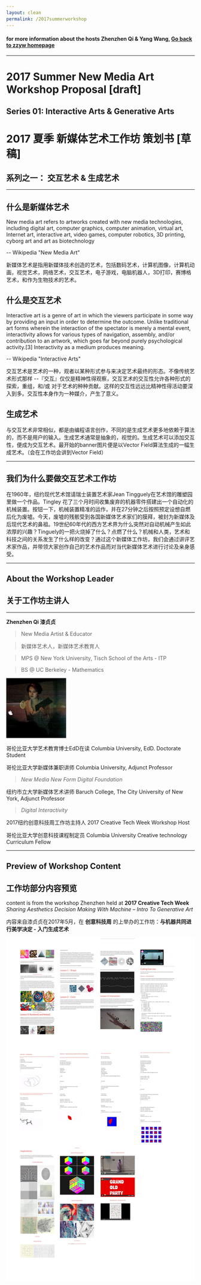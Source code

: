 ```yaml
---
layout: clean
permalink: /2017summerworkshop
---
```


#### for more information about the hosts Zhenzhen Qi & Yang Wang, [Go back to zzyw homepage](/)

----

<div class="titleblock">
    <div class="content">
    <h1>2017 Summer New Media Art Workshop Proposal [draft]</h1>
    <h2>Series 01: Interactive Arts & Generative Arts</h2>
    <h1>2017 夏季 新媒体艺术工作坊 策划书 [草稿]</h1>
    <h2>系列之一： 交互艺术 & 生成艺术</h2>
    </div>
</div>


-----


## 什么是新媒体艺术

New media art refers to artworks created with new media technologies, including digital art, computer graphics, computer animation, virtual art, Internet art, interactive art, video games, computer robotics, 3D printing, cyborg art and art as biotechnology

-- Wikipedia "New Media Art"

新媒体艺术是指用新媒体技术创造的艺术，包括数码艺术，计算机图像，计算机动画，视觉艺术，网络艺术，交互艺术，电子游戏，电脑机器人，3D打印，赛博格艺术，和作为生物技术的艺术。


## 什么是交互艺术

Interactive art is a genre of art in which the viewers participate in some way by providing an input in order to determine the outcome. Unlike traditional art forms wherein the interaction of the spectator is merely a mental event, interactivity allows for various types of navigation, assembly, and/or contribution to an artwork, which goes far beyond purely psychological activity.[3] Interactivity as a medium produces meaning.

-- Wikipedia "Interactive Arts"

交互艺术是艺术的一种，观者以某种形式参与来决定艺术最终的形态。不像传统艺术形式那样 --『交互』仅仅是精神性得观察，交互艺术的交互性允许各种形式的探索，重组，和/或 对于艺术的种种贡献。这样的交互性远远比精神性得活动要深入到多。交互性本身作为一种媒介，产生了意义。

## 生成艺术

与交互艺术非常相似，都是由编程语言创作，不同的是生成艺术更多地依赖于算法的，而不是用户的输入。生成艺术通常是抽象的，视觉的。生成艺术可以添加交互性，便成为交互艺术。最开始的banner图片便是以Vector Field算法生成的一幅生成艺术。（会在工作坊会讲到Vector Field）







----------


## 我们为什么要做交互艺术工作坊

在1960年，纽约现代艺术馆请瑞士装置艺术家Jean Tingguely在艺术馆的雕塑园里做一个作品。Tingley 花了三个月时间收集废弃的机器零件搭建出一个自动化的机械装置。按钮一下，机械装置精准的运作，并在27分钟之后按照预定设想自燃后化为废墟。今天，废墟的残骸受到各国新媒体艺术家们的膜拜，被封为新媒体及后现代艺术的鼻祖。19世纪60年代的西方艺术界为什么突然对自动机械产生如此浓厚的兴趣？Tinguely的一把火烧掉了什么？点燃了什么？机械和人类，艺术和科技之间的关系发生了什么样的改变？通过这个新媒体工作坊，我们会通过讲评艺术家作品，并带领大家创作自己的艺术作品而对当代新媒体艺术进行讨论及亲身感受。



-----

## About the Workshop Leader

## 关于工作坊主讲人

----


**Zhenzhen Qi 漆贞贞**



> New Media Artist & Educator

> 新媒体艺术人，新媒体艺术教育人

> MPS @ New York University, Tisch School of the Arts - ITP

> BS @ UC Berkeley - Mathematics


<img alt="zzq picture" width="160px" src="../dist/images/workshop/zhenzhenperforming.png"/>


哥伦比亚大学艺术教育博士EdD在读
Columbia University, EdD. Doctorate Student

哥伦比亚大学新媒体兼职讲师
Columbia University, Adjunct Professor

> _New Media New Form_  _Digital Foundation_

纽约市立大学新媒体艺术讲师
Baruch College, The City University of New York, Adjunct Professor

>  _Digital Interactivity_

2017纽约创意科技周工作坊主持人
2017 Creative Tech Week Workshop Host

哥伦比亚大学创意科技课程制定员
Columbia University Creative technology Curriculum Fellow





---

##  Preview of Workshop Content

## 工作坊部分内容预览

content is from the workshop Zhenzhen held at **2017 Creative Tech Week** _Sharing Aesthetics Decision Making With Machine – Intro To Generative Art_

内容来自漆贞贞在2017年5月，在 **创意科技周** 的上举办的工作坊：**与机器共同进行美学决定 - 入门生成艺术**

![preview](../dist/images/workshop/workshop_syllabus.jpg)
